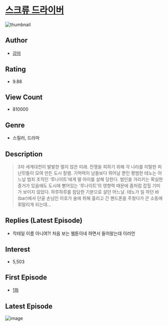 # [스크류 드라이버](https://comic.naver.com/bestChallenge/list?titleId=714244)
![thumbnail](https://image-comic.pstatic.net/user_contents_data/challenge_comic/2019/11/23/204453/thumbnail_202x164ce0076fe_1a20_43b7_83cb_27296e49dcc3_00007889.JPEG)

## Author
- [감마](https://comic.naver.com/artistTitle?id=204453)

## Rating
- 9.88

## View Count
- 810000

## Genre
- 스릴러, 드라마

## Description
> 3차 세계대전이 발발한 멀지 않은 미래. 전쟁을 피하기 위해 각 나라를 이탈한 피난민들이 모여 만든 도시 칼렘. 기억력이 남들보다 뛰어날 뿐인 평범한 테노는 어느날 범죄 조직인 ‘루나이트’에게 딸 아이를 살해 당한다. 범인을 가리키는 확실한 증거가 있음에도 도시에 뻗어있는 ‘루나이트’의 영향력 때문에 좀처럼 잡힐 기미가 보이지 않았다. 하루하루를 참담한 기분으로 살던 어느날. 테노가 일 하던 바(bar)에서 단골 손님인 이호가 술에 취해 흘리고 간 핸드폰을 주웠다가 큰 소동에 휘말리게 되는데...

## Replies (Latest Episode)
- 칵테일 이름 아니여?! 처음 보는 웹툰이네 하면서 들어왔는데 이러언

## Interest
- 5,503

## First Episode
- [1화](https://comic.naver.com/bestChallenge/detail?titleId=714244&no=24)

## Latest Episode
![image](https://image-comic.pstatic.net/user_contents_data/challenge_comic/2022/04/05/204453/upload_4051047665313539426.jpeg)
